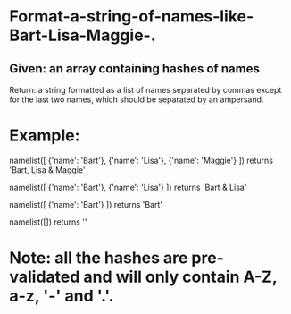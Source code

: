 # Format-a-string-of-names-like-Bart-Lisa-Maggie-.
## Given: an array containing hashes of names

Return: a string formatted as a list of names separated by commas except for the last two names, which should be separated by an ampersand.

# Example:
namelist([ {'name': 'Bart'}, {'name': 'Lisa'}, {'name': 'Maggie'} ])
returns 'Bart, Lisa & Maggie'

namelist([ {'name': 'Bart'}, {'name': 'Lisa'} ])
returns 'Bart & Lisa'

namelist([ {'name': 'Bart'} ])
returns 'Bart'

namelist([])
returns ''

# Note: all the hashes are pre-validated and will only contain A-Z, a-z, '-' and '.'.
